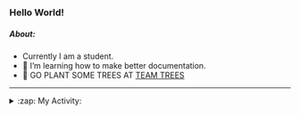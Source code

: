 ### Hello World!

##### About:
- Currently I am a student.
- 🌱 I’m learning how to make better documentation.
- 🌱 GO PLANT SOME TREES AT [TEAM TREES](https://teamtrees.org/)

---
<details>
  <summary>:zap: My Activity:</summary>
  
<!--START_SECTION:waka-->
![Code Time](http://img.shields.io/badge/Code%20Time-1%2C159%20hrs%2016%20mins-blue)

**I'm a Night 🦉** 

```text
🌞 Morning                1753 commits        ██░░░░░░░░░░░░░░░░░░░░░░░   09.86 % 
🌆 Daytime                6130 commits        █████████░░░░░░░░░░░░░░░░   34.47 % 
🌃 Evening                5073 commits        ███████░░░░░░░░░░░░░░░░░░   28.52 % 
🌙 Night                  4830 commits        ███████░░░░░░░░░░░░░░░░░░   27.16 % 
```
📅 **I'm Most Productive on Wednesday** 

```text
Monday                   2554 commits        ████░░░░░░░░░░░░░░░░░░░░░   14.36 % 
Tuesday                  2402 commits        ███░░░░░░░░░░░░░░░░░░░░░░   13.51 % 
Wednesday                4149 commits        ██████░░░░░░░░░░░░░░░░░░░   23.33 % 
Thursday                 2254 commits        ███░░░░░░░░░░░░░░░░░░░░░░   12.67 % 
Friday                   1828 commits        ███░░░░░░░░░░░░░░░░░░░░░░   10.28 % 
Saturday                 1566 commits        ██░░░░░░░░░░░░░░░░░░░░░░░   08.80 % 
Sunday                   3033 commits        ████░░░░░░░░░░░░░░░░░░░░░   17.05 % 
```


📊 **This Week I Spent My Time On** 

```text
🔥 Editors: 
VS Code                  1 hr 42 mins        █████████████░░░░░░░░░░░░   53.24 % 
IntelliJ                 1 hr 29 mins        ████████████░░░░░░░░░░░░░   46.76 % 

🐱‍💻 Projects: 
praise                   1 hr 41 mins        █████████████░░░░░░░░░░░░   53.15 % 
intro                    1 hr 29 mins        ████████████░░░░░░░░░░░░░   46.76 % 
giveth-dapps-v2          0 secs              ░░░░░░░░░░░░░░░░░░░░░░░░░   00.09 % 
```


 Last Updated on 15/08/2023 14:10:19 UTC
<!--END_SECTION:waka-->
</details>

